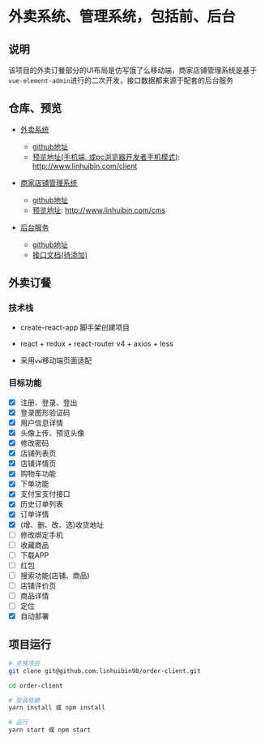 # 外卖系统、管理系统，包括前、后台

## 说明

该项目的外卖订餐部分的UI布局是仿写饿了么移动端，商家店铺管理系统是基于`vue-element-admin`进行的二次开发，接口数据都来源于配套的后台服务

## 仓库、预览

- [外卖系统](https://github.com/linhuibin98/order-client)
  - [github地址](https://github.com/linhuibin98/order-client)
  - [预览地址(手机端, 或pc浏览器开发者手机模式)](http://www.linhuibin.com/client): http://www.linhuibin.com/client

- [商家店铺管理系统](https://github.com/linhuibin98/order-cms)
  - [github地址](https://github.com/linhuibin98/order-cms)
  - [预览地址](http://www.linhuibin.com/cms): http://www.linhuibin.com/cms

- [后台服务](https://github.com/linhuibin98/order-server)
  - [github地址](https://github.com/linhuibin98/order-server)
  - [接口文档(待添加)]()

## 外卖订餐

### 技术栈

- create-react-app 脚手架创建项目

- react + redux + react-router v4 + axios + less

- 采用`vw`移动端页面适配

### 目标功能

 - [x] 注册、登录、登出
 - [x] 登录图形验证码
 - [x] 用户信息详情
 - [x] 头像上传、预览头像
 - [x] 修改密码
 - [x] 店铺列表页
 - [x] 店铺详情页
 - [x] 购物车功能
 - [x] 下单功能
 - [x] 支付宝支付接口
 - [x] 历史订单列表
 - [x] 订单详情
 - [x] (增、删、改、选)收货地址
 - [ ] 修改绑定手机
 - [ ] 收藏商品
 - [ ] 下载APP
 - [ ] 红包
 - [ ] 搜索功能(店铺、商品)
 - [ ] 店铺评价页
 - [ ] 商品详情
 - [ ] 定位
 - [x] 自动部署

## 项目运行

```sh
# 克隆项目
git clone git@github.com:linhuibin98/order-client.git

cd order-client

# 安装依赖
yarn install 或 npm install

# 运行
yarn start 或 npm start
```
